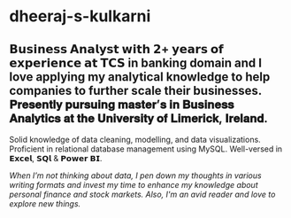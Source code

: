 # dheeraj-s-kulkarni

## 𝗕𝘂𝘀𝗶𝗻𝗲𝘀𝘀 𝗔𝗻𝗮𝗹𝘆𝘀𝘁 𝘄𝗶𝘁𝗵 𝟮+ 𝘆𝗲𝗮𝗿𝘀 𝗼𝗳 𝗲𝘅𝗽𝗲𝗿𝗶𝗲𝗻𝗰𝗲 𝗮𝘁 𝗧𝗖𝗦 in banking domain and I love applying my analytical knowledge to help companies to further scale their businesses. 𝐏𝐫𝐞𝐬𝐞𝐧𝐭𝐥𝐲 𝐩𝐮𝐫𝐬𝐮𝐢𝐧𝐠 𝐦𝐚𝐬𝐭𝐞𝐫’𝐬 𝐢𝐧 𝐁𝐮𝐬𝐢𝐧𝐞𝐬𝐬 𝐀𝐧𝐚𝐥𝐲𝐭𝐢𝐜𝐬 𝐚𝐭 𝐭𝐡𝐞 𝐔𝐧𝐢𝐯𝐞𝐫𝐬𝐢𝐭𝐲 𝐨𝐟 𝐋𝐢𝐦𝐞𝐫𝐢𝐜𝐤, 𝐈𝐫𝐞𝐥𝐚𝐧𝐝. 

Solid knowledge of data cleaning, modelling, and data visualizations. Proficient in relational database management using MySQL. Well-versed in 𝗘𝘅𝗰𝗲𝗹, 𝗦𝗤𝗹 & 𝗣𝗼𝘄𝗲𝗿 𝗕𝗜.

_When I’m not thinking about data, I pen down my thoughts in various writing formats and invest my time to enhance my knowledge about personal finance and stock markets. Also, I'm an avid reader and love to explore new things._
